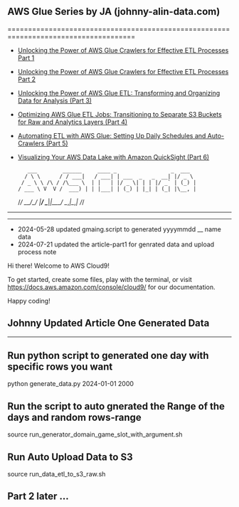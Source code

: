 
## AWS Glue Series by JA (johnny-alin-data.com)
         
=====================================================================================         
         

- [Unlocking the Power of AWS Glue Crawlers for Effective ETL Processes Part 1](https://www.linkedin.com/pulse/unlocking-power-aws-glue-crawlers-effective-etl-processes-johnny-hung-tby2f/?trackingId=j0z0inlZQXiHtyqpvpUpUg%3D%3D)
- [Unlocking the Power of AWS Glue Crawlers for Effective ETL Processes Part 2](https://www.linkedin.com/pulse/unlocking-power-aws-glue-crawlers-effective-etl-processes-johnny-hung-why2f/?trackingId=UFHe34NfT%2BS1%2BIzl0BZWIQ%3D%3D)
- [Unlocking the Power of AWS Glue ETL: Transforming and Organizing Data for Analysis (Part 3)](https://www.linkedin.com/pulse/unlocking-power-aws-glue-etl-transforming-organizing-data-johnny-hung-yt2zf/?trackingId=JuykAErsR%2F6iyqqPqkc6cA%3D%3D)
- [Optimizing AWS Glue ETL Jobs: Transitioning to Separate S3 Buckets for Raw and Analytics Layers (Part 4)](https://www.linkedin.com/pulse/optimizing-aws-glue-etl-jobs-transitioning-separate-s3-johnny-hung-ok1ff/?trackingId=G4%2FqaSkQG82Mt6MFKmUZTA%3D%3D)
- [Automating ETL with AWS Glue: Setting Up Daily Schedules and Auto-Crawlers (Part 5)](https://www.linkedin.com/pulse/automating-etl-aws-glue-setting-up-daily-schedules-part-wei-che-hung-2vxof/?trackingId=wPjJyC2SRmmIieI7ZegIcA%3D%3D)

- [Visualizing Your AWS Data Lake with Amazon QuickSight (Part 6) ](https://www.linkedin.com/pulse/visualizing-your-aws-data-lake-amazon-quicksight-wei-che-hung-vjulf/?trackingId=6Gv3accOSlSTMKyTZ8YXDg%3D%3D)
         
         
         
         
         
         
         
         
         
         ___        ______     ____ _                 _  ___  
        / \ \      / / ___|   / ___| | ___  _   _  __| |/ _ \ 
       / _ \ \ /\ / /\___ \  | |   | |/ _ \| | | |/ _` | (_) |
      / ___ \ V  V /  ___) | | |___| | (_) | |_| | (_| |\__, |
     /_/   \_\_/\_/  |____/   \____|_|\___/ \__,_|\__,_|  /_/ 
 ----------------------------------------------------------------- 

----
- 2024-05-28 updated gmaing.script to generated yyyymmdd __ name data 
- 2024-07-21 updated the article-part1 for genrated data and upload process note




Hi there! Welcome to AWS Cloud9!

To get started, create some files, play with the terminal,
or visit https://docs.aws.amazon.com/console/cloud9/ for our documentation.

Happy coding!



## Johnny Updated Article One Generated Data 
---

## Run python script to generated one day with specific rows you want

python generate_data.py 2024-01-01 2000


## Run the script to auto gnerated the Range of the days and random rows-range 
source run_generator_domain_game_slot_with_argument.sh 


## Run Auto Upload Data to S3 
source run_data_etl_to_s3_raw.sh


## Part 2 later ...

